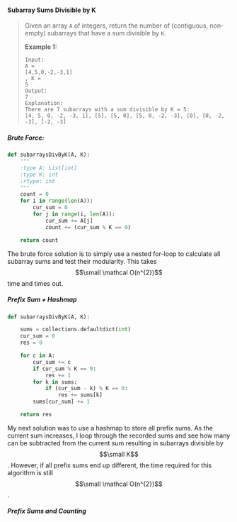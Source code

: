 #### Subarray Sums Divisible by K

> Given an array `A` of integers, return the number of \(contiguous, non-empty\) subarrays that have a sum divisible by `K`.
>
> **Example 1:**
>
> ```
> Input: 
> A = 
> [4,5,0,-2,-3,1]
> , K = 
> 5
> Output: 
> 7
> Explanation: 
> There are 7 subarrays with a sum divisible by K = 5:
> [4, 5, 0, -2, -3, 1], [5], [5, 0], [5, 0, -2, -3], [0], [0, -2, -3], [-2, -3]
> ```

##### Brute Force:

```py
def subarraysDivByK(A, K):
    """
    :type A: List[int]
    :type K: int
    :rtype: int
    """
    count = 0
    for i in range(len(A)):
        cur_sum = 0
        for j in range(i, len(A)):
            cur_sum += A[j]
            count += (cur_sum % K == 0)

    return count
```

The brute force solution is to simply use a nested for-loop to calculate all subarray sums and test their modularity. This takes $$\small \mathcal O(n^{2})$$ time and times out.

##### Prefix Sum + Hashmap

```py
def subarraysDivByK(A, K):

    sums = collections.defaultdict(int)
    cur_sum = 0
    res = 0

    for c in A:
        cur_sum += c
        if cur_sum % K == 0:
            res += 1
        for k in sums:
            if (cur_sum - k) % K == 0:
                res += sums[k]
        sums[cur_sum] += 1

    return res
```

My next solution was to use a hashmap to store all prefix sums. As the current sum increases, I loop through the recorded sums and see how many can be subtracted from the current sum resulting in subarrays divisible by $$\small K$$. However, if all prefix sums end up different, the time required for this algorithm is still $$\small \mathcal O(n^{2})$$.

##### Prefix Sums and Counting



